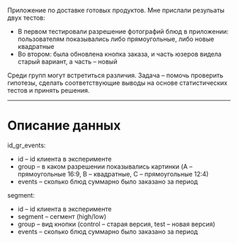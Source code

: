 Приложение по доставке готовых продуктов. Мне прислали резульаты двух тестов:
* В первом тестировали разрешение фотографий блюд в приложении: пользователям показывались либо прямоугольные, либо новые квадратные 
* Во втором: была обновлена кнопка заказа, и часть юзеров видела старый вариант, а часть – новый

Среди групп могут встретиться различия. Задача – помочь проверить гипотезы, сделать соответствующие выводы на основе статистических тестов и принять решения.

---
# Описание данных

id_gr_events:
* id – id клиента в эксперименте
* group – в каком разрешении показывались картинки (A – прямоугольные 16:9, B – квадратные, C – прямоугольные 12:4)
* events – сколько блюд суммарно было заказано за период

segment:

* id – id клиента в эксперименте
* segment – сегмент (high/low)
* group – вид кнопки (control – старая версия, test – новая версия)
* events – сколько блюд суммарно было заказано за период